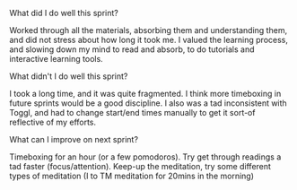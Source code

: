  What did I do well this sprint?

Worked through all the materials, absorbing them and understanding them, and did not stress about how long it took me.  I valued the learning process, and slowing down my mind to read and absorb, to do tutorials and interactive learning tools.


 What didn't I do well this sprint?

I took a long time, and it was quite fragmented.  I think more timeboxing in future sprints would be a good discipline.  I also was a tad inconsistent with Toggl, and had to change start/end times manually to get it sort-of reflective of my efforts.

 What can I improve on next sprint?

 Timeboxing for an hour (or a few pomodoros).
 Try get through readings a tad faster (focus/attention).
 Keep-up the meditation, try some different types of meditation (I to TM meditation for 20mins in the morning)
